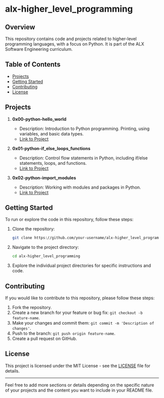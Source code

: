 

# alx-higher_level_programming

## Overview

This repository contains code and projects related to higher-level programming languages, with a focus on Python. It is part of the ALX Software Engineering curriculum.

## Table of Contents

- [Projects](#projects)
- [Getting Started](#getting-started)
- [Contributing](#contributing)
- [License](#license)

## Projects

1. **0x00-python-hello_world**
   - Description: Introduction to Python programming. Printing, using variables, and basic data types.
   - [Link to Project](./0x00-python-hello_world)

2. **0x01-python-if_else_loops_functions**
   - Description: Control flow statements in Python, including if/else statements, loops, and functions.
   - [Link to Project](./0x01-python-if_else_loops_functions)

3. **0x02-python-import_modules**
   - Description: Working with modules and packages in Python.
   - [Link to Project](./0x02-python-import_modules)

<!-- Add more sections for additional projects -->

## Getting Started

To run or explore the code in this repository, follow these steps:

1. Clone the repository:

   ```bash
   git clone https://github.com/your-username/alx-higher_level_programming.git
   ```

2. Navigate to the project directory:

   ```bash
   cd alx-higher_level_programming
   ```

3. Explore the individual project directories for specific instructions and code.

## Contributing

If you would like to contribute to this repository, please follow these steps:

1. Fork the repository.
2. Create a new branch for your feature or bug fix: `git checkout -b feature-name`.
3. Make your changes and commit them: `git commit -m 'Description of changes'`.
4. Push to the branch: `git push origin feature-name`.
5. Create a pull request on GitHub.

## License

This project is licensed under the MIT License - see the [LICENSE](LICENSE) file for details.

---

Feel free to add more sections or details depending on the specific nature of your projects and the content you want to include in your README file.
